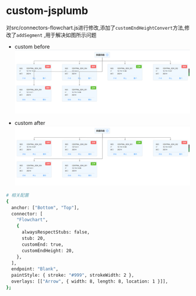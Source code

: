 # custom-jsplumb

对src/connectors-flowchart.js进行修改,添加了`customEndHeightConvert`方法,修改了`addSegment` ,用于解决如图所示问题

* custom before
![custom before](/img/hubary-before.png)

* custom after
![custom after](/img/hubary-after.png)

```bash
# 相关配置
{
  anchor: ["Bottom", "Top"],
  connector: [
    "Flowchart",
    {
      alwaysRespectStubs: false,
      stub: 20,
      customEnd: true,
      customEndHeight: 20,
    },
  ],
  endpoint: "Blank",
  paintStyle: { stroke: "#999", strokeWidth: 2 },
  overlays: [["Arrow", { width: 8, length: 8, location: 1 }]],
};
```
